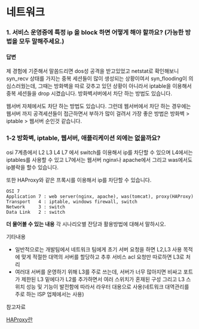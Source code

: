 네트워크
==========================

### 1. 서비스 운영중에 특정 ip 을 block 하면 어떻게 해야 할까요? (가능한 방법을 모두 말해주세요.)

#### 답변

제 경험에 기준해서 말씀드리면 dos성 공격을 받고있었고 netstat로 확인해보니 syn_recv 상태를 가지는 중복 세션들이 많이 생성되는 상황이여서 syn_flooding이 의심스러웠는데, 그때는 방화벽을 따로 갖추고 있던 상황이 아니라서 iptable을 이용해서 중복 세션들을 drop 시켰습니다. 
방화벽서버에서 차단 하는 방법도 있습니다.

웹서버 자체에서도 차단 하는 방법도 있습니다. 그런데 웹서버에서 차단 하는 경우에는 웹서버 까지 공격세션들이 접근하면서 부하가 많이 걸려서 가장 좋은 방법은 방화벽 > iptable > 웹서버 순인것 같습니다.

### 1-2 방화벽, iptable, 웹서버, 애플리케이션 외에는 없을까요?

osi 7계층에서 L2 L3 L4 L7 에서 switch를 이용해서 ip를 차단할 수 있으며 L4에서는 iptables를 사용할 수 있고 L7에서는 웹서버 nginx나 apache에서 그리고 was에서도 ip블락을 할수 있습니다.

또한 HAProxy와 같은 프록시를 이용해서 ip를 차단할 수 있습니다.


    OSI 7 
    Application 7 : web server(nginx, apache), was(tomcat), proxy(HAProxy)
    Transport   4 : iptable, windows firewall, switch
    Network     3 : switch
    Data Link   2 : switch

**더 물어볼 수 있는 내용**
각 시나리오별 잔당과 활용방법에 대해서 말하시오.

기타내용
- 일반적으로는 개발팀에서 네트워크 팀에게 초기 서버 요청을 하면 L2,L3 사용 목적에 맞게 적절한 대역의 서버를 할당하고 추후 서비스 acl 요청만 따로하면 L3로 처리 
-  여러대 서버를 운영하기 위해 L3를 주로 쓰는데, 서버가 너무 많아지면 비싸고 포트가 제한된 L3 밑에다가 L2를 추가하면서 여러 스위치가 혼재된 구성 그리고 L3 스위치 성능 및 기능이 발전함에 따라서 라우터 대용으로 사용(네트워크 대역관리를 주로 하는 ISP 업체에서는 사용) 

참고자료 

[HAProxy란](http://d2.naver.com/helloworld/284659m)